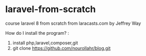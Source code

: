 # laravel-from-scratch
course laravel 8 from scratch from laracasts.com by Jeffrey Way

How do I install the program? :

1) install php,laravel,composer,git
2) git clone https://github.com/nourollahr/blog.git
